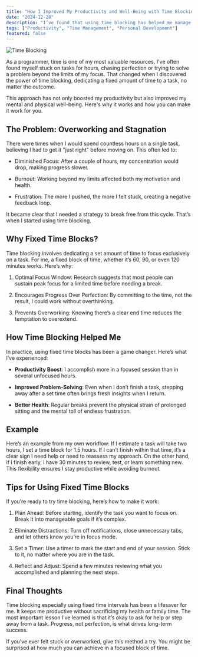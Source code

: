 ```yaml
---
title: "How I Improved My Productivity and Well-Being with Time Blocking"
date: "2024-12-28"
description: "I’ve found that using time blocking has helped me manage my time and energy more effectively. It’s a simple approach that’s improved my productivity and well-being."
tags: ["Productivity", "Time Management", "Personal Development"]
featured: false
---
```


<img src="/images/blog/How-I-Improved-My-Productivity-and-Well-Being-with-Time-Blocking.jpg" alt="Time Blocking" />

As a programmer, time is one of my most valuable resources. I've often found myself stuck on tasks for hours, chasing perfection or trying to solve a problem beyond the limits of my focus. That changed when I discovered the power of time blocking, dedicating a fixed amount of time to a task, no matter the outcome.

This approach has not only boosted my productivity but also improved my mental and physical well-being. Here's why it works and how you can make it work for you.

## The Problem: Overworking and Stagnation

There were times when I would spend countless hours on a single task, believing I had to get it "just right" before moving on. This often led to:

- Diminished Focus: After a couple of hours, my concentration would drop, making progress slower.

- Burnout: Working beyond my limits affected both my motivation and health.

- Frustration: The more I pushed, the more I felt stuck, creating a negative feedback loop.

It became clear that I needed a strategy to break free from this cycle. That’s when I started using time blocking.

## Why Fixed Time Blocks?

Time blocking involves dedicating a set amount of time to focus exclusively on a task. For me, a fixed block of time, whether it’s 60, 90, or even 120 minutes works. Here’s why:

1. Optimal Focus Window: Research suggests that most people can sustain peak focus for a limited time before needing a break.

2. Encourages Progress Over Perfection: By committing to the time, not the result, I could work without overthinking.

3. Prevents Overworking: Knowing there’s a clear end time reduces the temptation to overextend.

## How Time Blocking Helped Me

In practice, using fixed time blocks has been a game changer. Here’s what I’ve experienced:

- **Productivity Boost**: I accomplish more in a focused session than in several unfocused hours.

- **Improved Problem-Solving**: Even when I don’t finish a task, stepping away after a set time often brings fresh insights when I return.

- **Better Health**: Regular breaks prevent the physical strain of prolonged sitting and the mental toll of endless frustration.

## Example

Here’s an example from my own workflow: If I estimate a task will take two hours, I set a time block for 1.5 hours. If I can’t finish within that time, it’s a clear sign I need help or need to reassess my approach. On the other hand, if I finish early, I have 30 minutes to review, test, or learn something new. This flexibility ensures I stay productive while avoiding burnout.

## Tips for Using Fixed Time Blocks

If you’re ready to try time blocking, here’s how to make it work:

1. Plan Ahead: Before starting, identify the task you want to focus on. Break it into manageable goals if it’s complex.

2. Eliminate Distractions: Turn off notifications, close unnecessary tabs, and let others know you’re in focus mode.

3. Set a Timer: Use a timer to mark the start and end of your session. Stick to it, no matter where you are in the task.

4. Reflect and Adjust: Spend a few minutes reviewing what you accomplished and planning the next steps.

## Final Thoughts

Time blocking especially using fixed time intervals has been a lifesaver for me. It keeps me productive without sacrificing my health or family time. The most important lesson I’ve learned is that it’s okay to ask for help or step away from a task. Progress, not perfection, is what drives long-term success.

If you’ve ever felt stuck or overworked, give this method a try. You might be surprised at how much you can achieve in a focused block of time.
